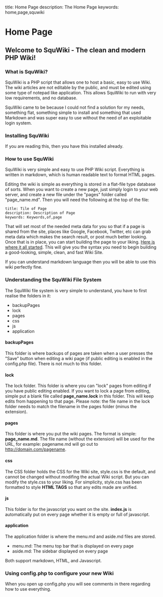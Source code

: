 title: Home Page
description: The Home Page
keywords: home,page,squwiki

# Home Page #

## Welcome to SquWiki - The clean and modern PHP Wiki! ##

### What is SquWiki? ###
SquWiki is a PHP script that allows one to host a basic, easy to use Wiki. The wiki articles are not editable by the public, and must be edited using some type of notepad like application. This allows SquWiki to run with very low requirements, and no database.

SquWiki came to be because I could not find a solution for my needs, something flat, something simple to install and something that used Markdown and was super easy to use without the need of an exploitable login system.

### Installing SquWiki ###
If you are reading this, then you have this installed already.

### How to use SquWiki ###
SquWiki is very simple and easy to use PHP Wiki script. Everything is written in markdown, which is human readable text to format HTML pages.

Editing the wiki is simple as everything is stored in a flat-file type database of sorts. When you want to create a new page, just simply login to your web server, and create a new file under the "pages" folder called "page_name.md".
Then you will need the following at the top of the file:

    title: Tile of Page
    description: Description of Page
    keywords: Keywords,of,page
    
That will set most of the needed meta data for you so that if a page is shared from the site, places like Google, Facebook, Twitter, etc can grab meta data which makes the search result, or post much better looking.
Once that is in place, you can start building the page to your liking. [Here is where it all started](http://daringfireball.net/projects/markdown/syntax). This will give you the syntax you need to begin building a good-looking, simple, clean, and fast Wiki Site.

If you can understand markdown language then you will be able to use this wiki perfectly fine.

### Understanding the SquWiki File System ###
The SquWiki file system is very simple to understand, you have to first realise the folders in it:
- backupPages
- lock
- pages
- css
- js
- application

#### backupPages ####
This folder is where backups of pages are taken when a user presses the "Save" button when editing a wiki page (if public editing is enabled in the config.php file). There is not much to this folder.

#### lock ####
The lock folder. This folder is where you can "lock" pages from editing if you have public editing enabled. If you want to lock a page from editing, simple put a blank file called **page_name.lock** in this folder. This will keep edits from happening to that page.
Please note: the file name in the lock folder needs to match the filename in the pages folder (minus the extension).

#### pages ####
This folder is where you put the wiki pages. The format is simple: **page_name.md**. The file name (without the extension) will be used for the URL, for example: pagename.md will go out to http://domain.com/pagename.

#### css ####
The CSS folder holds the CSS for the Wiki site, style.css is the default, and cannot be changed without modifing the actual Wiki script. But you can modify the style.css to your liking.
For simplicity, style.css has been formatted to style **HTML TAGS** so that any edits made are unified.

#### js ####
This folder is for the javascript you want on the site. **index.js** is automatically put on every page whether it is empty or full of javascript.

#### application ####
The application folder is where the menu.md and aside.md files are stored.
- menu.md: The menu top bar that is displayed on every page
- aside.md: The sidebar displayed on every page

Both support markdown, HTML, and Javascript.

### Using config.php to configure your new Wiki ###
When you open up config.php you will see comments in there regarding how to use everything.